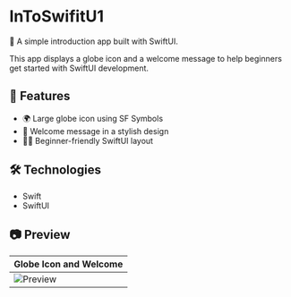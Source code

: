 # InToSwifitU1

🚀 A simple introduction app built with SwiftUI.

This app displays a globe icon and a welcome message to help beginners get started with SwiftUI development.

## 📱 Features

- 🌍 Large globe icon using SF Symbols
- 👋 Welcome message in a stylish design
- 🧑‍💻 Beginner-friendly SwiftUI layout

## 🛠️ Technologies

- Swift
- SwiftUI

## 📷 Preview

| Globe Icon and Welcome |
|------------------------|
| ![Preview](preview.png) |
